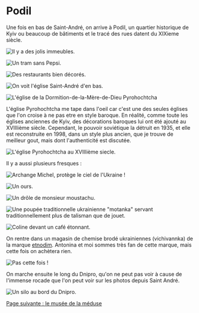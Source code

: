 # Podil

Une fois en bas de Saint-André, on arrive à Podil, un quartier historique de
Kyiv ou beaucoup de bâtiments et le tracé des rues datent du XIXieme siècle.

![Il y a des jolis immeubles.](images/kyiv/p4/podil/immeuble_blanc.jpg)

![Un tram sans Pepsi.](images/kyiv/p4/podil/tram.jpg)

![Des restaurants bien décorés.](images/kyiv/p4/podil/cafe_japon.jpg)

![On voit l'église Saint-André d'en bas.](images/kyiv/p4/podil/saint_andre_d_en_bas.jpg)


![L'église de la Dormition-de-la-Mère-de-Dieu Pyrohochtcha](images/kyiv/p4/podil/eglise_ancienne.jpg)

L'église Pyrohochtcha me tape dans l'oeil car c'est une des seules églises que
l'on croise à ne pas etre en style baroque. En réalité, comme toute les églises
anciennes de Kyiv, des décorations baroques lui ont été ajouté au XVIIIième
siècle. Cependant, le pouvoir soviétique la détruit en 1935, et elle est
reconstruite en 1998, dans un style plus ancien, que je trouve de meilleur gout,
mais dont l'authenticité est discutée.

![L'église Pyrohochtcha au XVIIIième siecle.](images/kyiv/p4/podil/eglise_18ieme.png)

Il y a aussi plusieurs fresques :

![Archange Michel, protège le ciel de l'Ukraine !](images/kyiv/p4/podil/graffiti_archange_michel.jpg)

![Un ours.](images/kyiv/p4/podil/graffiti_ours.jpg)

![Un drôle de monsieur moustachu.](images/kyiv/p4/podil/graffiti_moustachu.jpg)

![Une poupée traditionnelle ukrainienne "motanka" servant traditionnellement plus de talisman que de jouet.](images/kyiv/p4/podil/graffiti_poupee.jpg)

![Coline devant un café étonnant.](images/kyiv/p4/podil/le_gazza.jpg)

On rentre dans un magasin de chemise brodé ukrainiennes (vichivannka) de la
marque [etnodim](https://etnodim.com/). Antonina et moi sommes très fan de cette
marque, mais cette fois on achètera rien.

![Pas cette fois !](images/kyiv/p4/podil/coline_chemise.jpg)

On marche ensuite le long du Dnipro, qu'on ne peut pas voir à cause de l'immense rocade que l'on peut voir sur les photos depuis Saint André.

![Un silo au bord du Dnipro.](images/kyiv/p4/podil/silo.jpg)

[Page suivante : le musée de la méduse](kyiv_4_musee_meduse.md)
